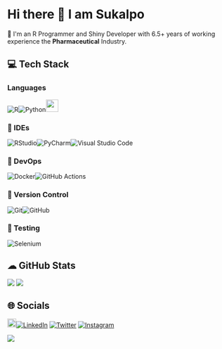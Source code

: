 # Hi there 👋 I am Sukalpo

🌱 I'm an R Programmer and Shiny Developer with 6.5+ years of working experience the <b>Pharmaceutical</b> Industry.

## 💻 Tech Stack

### Languages
![R](https://img.shields.io/badge/r-%23276DC3.svg?style=for-the-badge&logo=r&logoColor=white)![Python](https://img.shields.io/badge/python-3670A0?style=for-the-badge&logo=python&logoColor=ffdd54)<img src="https://img.shields.io/badge/Shiny-blue?style=flat&for-the-badge&logo=r&logoColor=white" height="28" />

### :goggles: IDEs
![RStudio](https://img.shields.io/badge/RStudio-4285F4?style=for-the-badge&logo=rstudio&logoColor=white)![PyCharm](https://img.shields.io/badge/pycharm-143?style=for-the-badge&logo=pycharm&logoColor=black&color=black&labelColor=green)![Visual Studio Code](https://img.shields.io/badge/Visual%20Studio%20Code-0078d7.svg?style=for-the-badge&logo=visual-studio-code&logoColor=white)

### :hammer: DevOps
![Docker](https://img.shields.io/badge/docker-%230db7ed.svg?style=for-the-badge&logo=docker&logoColor=white)![GitHub Actions](https://img.shields.io/badge/github%20actions-%232671E5.svg?style=for-the-badge&logo=githubactions&logoColor=white)

### :file_folder: Version Control
![Git](https://img.shields.io/badge/git-%23F05033.svg?style=for-the-badge&logo=git&logoColor=white)![GitHub](https://img.shields.io/badge/github-%23121011.svg?style=for-the-badge&logo=github&logoColor=white)

### :wrench: Testing
![Selenium](https://img.shields.io/badge/-selenium-%43B02A?style=for-the-badge&logo=selenium&logoColor=white)

## ☁ GitHub Stats
![](https://github-readme-stats.vercel.app/api?username=ahasoplakus&show_icons=true&theme=gotham)   ![](https://github-readme-streak-stats.herokuapp.com/?user=ahasoplakus&theme=gotham&hide_border=false)

## 🌐 Socials
<a href="https://www.facebook.com/sukalpos"><img src="https://img.shields.io/badge/Facebook-%231877F2.svg?style=for-the-badge&logo=Facebook&logoColor=white" height="20" /></a>[![LinkedIn](https://img.shields.io/badge/LinkedIn-%230077B5.svg?logo=linkedin&logoColor=white)](https://www.linkedin.com/in/sukalpo-saha-186329b1) [![Twitter](https://img.shields.io/badge/Twitter-%231DA1F2.svg?logo=Twitter&logoColor=white)](https://twitter.com/saha_sukalpo) [![Instagram](https://img.shields.io/badge/Instagram-%23E4405F.svg?logo=Instagram&logoColor=white)](https://instagram.com/anti_coke_ganpati)

[![](https://visitcount.itsvg.in/api?id=ahasoplakus&icon=0&color=1)](https://visitcount.itsvg.in)
